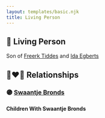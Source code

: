 ```yaml
---
layout: templates/basic.njk
title: Living Person
---
```

## 🔵 Living Person

Son of [Freerk Tiddes](/people/2/21111317) and [Ida Egberts](/people/6/68075578)

## 👩‍❤️‍👨 Relationships

### 🟣 [Swaantje Bronds](/people/8/88698980)

#### Children With Swaantje Bronds